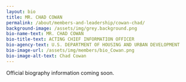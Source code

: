 ```yaml
---
layout: bio
title: MR. CHAD COWAN
permalink: /about/members-and-leadership/cowan-chad/
background-image: /assets/img/grey.background.png
bio-name-text: MR. CHAD COWAN
bio-title-text: ACTING CHIEF INFORMATION OFFICER
bio-agency-text: U.S. DEPARTMENT OF HOUSING AND URBAN DEVELOPMENT
bio-image-url: /assets/img/members/bio_Cowan.png
bio-image-alt-text: Chad Cowan
---
```


Official biography information coming soon.
